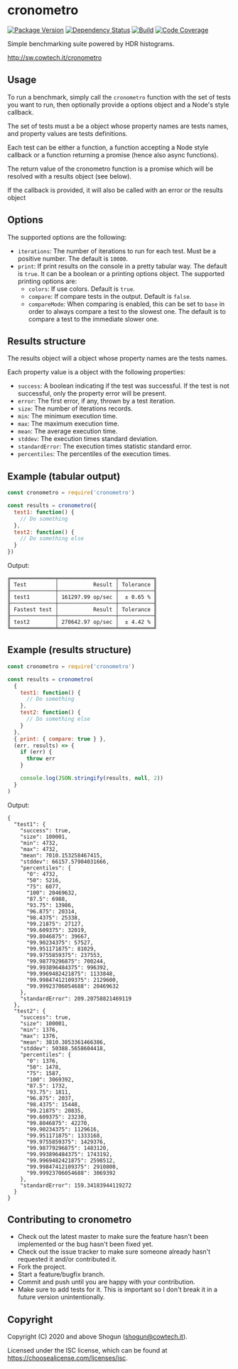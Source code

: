# cronometro

[![Package Version](https://img.shields.io/npm/v/cronometro.svg)](https://npm.im/cronometro)
[![Dependency Status](https://img.shields.io/david/ShogunPanda/cronometro)](https://david-dm.org/ShogunPanda/cronometro)
[![Build](https://github.com/ShogunPanda/cronometro/workflows/CI/badge.svg)](https://github.com/ShogunPanda/cronometro/actions?query=workflow%3ACI)
[![Code Coverage](https://img.shields.io/codecov/c/gh/ShogunPanda/cronometro?token=d0ae1643f35c4c4f9714a357f796d05d)](https://codecov.io/gh/ShogunPanda/cronometro)

Simple benchmarking suite powered by HDR histograms.

http://sw.cowtech.it/cronometro

## Usage

To run a benchmark, simply call the `cronometro` function with the set of tests you want to run, then optionally provide a options object and a Node's style callback.

The set of tests must a be a object whose property names are tests names, and property values are tests definitions.

Each test can be either a function, a function accepting a Node style callback or a function returning a promise (hence also async functions).

The return value of the cronometro function is a promise which will be resolved with a results object (see below).

If the callback is provided, it will also be called with an error or the results object

## Options

The supported options are the following:

- `iterations`: The number of iterations to run for each test. Must be a positive number. The default is `10000`.
- `print`: If print results on the console in a pretty tabular way. The default is `true`. It can be a boolean or a printing options object. The supported printing options are:
  - `colors`: If use colors. Default is `true`.
  - `compare`: If compare tests in the output. Default is `false`.
  - `compareMode`: When comparing is enabled, this can be set to `base` in order to always compare a test to the slowest one. The default is to compare a test to the immediate slower one.

## Results structure

The results object will a object whose property names are the tests names.

Each property value is a object with the following properties:

- `success`: A boolean indicating if the test was successful. If the test is not successful, only the property error will be present.
- `error`: The first error, if any, thrown by a test iteration.
- `size`: The number of iterations records.
- `min`: The minimum execution time.
- `max`: The maximum execution time.
- `mean`: The average execution time.
- `stddev`: The execution times standard deviation.
- `standardError`: The execution times statistic standard error.
- `percentiles`: The percentiles of the execution times.

## Example (tabular output)

```javascript
const cronometro = require('cronometro')

const results = cronometro({
  test1: function() {
    // Do something
  },
  test2: function() {
    // Do something else
  }
})
```

Output:

```
╔══════════════╤══════════════════╤═══════════╗
║ Test         │           Result │ Tolerance ║
╟──────────────┼──────────────────┼───────────╢
║ test1        │ 161297.99 op/sec │  ± 0.65 % ║
╟──────────────┼──────────────────┼───────────╢
║ Fastest test │           Result │ Tolerance ║
╟──────────────┼──────────────────┼───────────╢
║ test2        │ 270642.97 op/sec │  ± 4.42 % ║
╚══════════════╧══════════════════╧═══════════╝
```

## Example (results structure)

```javascript
const cronometro = require('cronometro')

const results = cronometro(
  {
    test1: function() {
      // Do something
    },
    test2: function() {
      // Do something else
    }
  },
  { print: { compare: true } },
  (err, results) => {
    if (err) {
      throw err
    }

    console.log(JSON.stringify(results, null, 2))
  }
)
```

Output:

```
{
  "test1": {
    "success": true,
    "size": 100001,
    "min": 4732,
    "max": 4732,
    "mean": 7010.153258467415,
    "stddev": 66157.57904031666,
    "percentiles": {
      "0": 4732,
      "50": 5216,
      "75": 6077,
      "100": 20469632,
      "87.5": 6988,
      "93.75": 13986,
      "96.875": 20314,
      "98.4375": 25338,
      "99.21875": 27127,
      "99.609375": 32019,
      "99.8046875": 39667,
      "99.90234375": 57527,
      "99.951171875": 81029,
      "99.9755859375": 237553,
      "99.98779296875": 700244,
      "99.993896484375": 996392,
      "99.9969482421875": 1133848,
      "99.99847412109375": 2129600,
      "99.99923706054688": 20469632
    },
    "standardError": 209.20758821469119
  },
  "test2": {
    "success": true,
    "size": 100001,
    "min": 1376,
    "max": 1376,
    "mean": 3810.3853361466386,
    "stddev": 50388.5658604418,
    "percentiles": {
      "0": 1376,
      "50": 1478,
      "75": 1587,
      "100": 3069392,
      "87.5": 1732,
      "93.75": 1811,
      "96.875": 2037,
      "98.4375": 15448,
      "99.21875": 20835,
      "99.609375": 23230,
      "99.8046875": 42270,
      "99.90234375": 1129616,
      "99.951171875": 1333168,
      "99.9755859375": 1429376,
      "99.98779296875": 1483120,
      "99.993896484375": 1743192,
      "99.9969482421875": 2598512,
      "99.99847412109375": 2910800,
      "99.99923706054688": 3069392
    },
    "standardError": 159.34183944119272
  }
}
```

## Contributing to cronometro

- Check out the latest master to make sure the feature hasn't been implemented or the bug hasn't been fixed yet.
- Check out the issue tracker to make sure someone already hasn't requested it and/or contributed it.
- Fork the project.
- Start a feature/bugfix branch.
- Commit and push until you are happy with your contribution.
- Make sure to add tests for it. This is important so I don't break it in a future version unintentionally.

## Copyright

Copyright (C) 2020 and above Shogun (shogun@cowtech.it).

Licensed under the ISC license, which can be found at https://choosealicense.com/licenses/isc.
